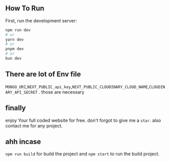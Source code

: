 
## How To Run

First, run the development server:

```bash
npm run dev
# or
yarn dev
# or
pnpm dev
# or
bun dev
```
## There are lot of Env file
```MONGO_URI```,```NEXT_PUBLIC_api_key```,```NEXT_PUBLIC_CLOUDINARY_CLOUD_NAME```,```CLOUDINARY_API_SECRET``` . those are necessary 

## finally 
enjoy Your full coded website for free. don't forgot to give me a ```star```. also contact me for any project.

## ahh incase

```npm run build``` for build the project and ```npm start``` to run the build project. 

